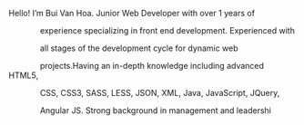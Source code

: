 Hello! I’m Bui Van Hoa. Junior Web Developer with over 1 years of

              experience specializing in front end development. Experienced with

              all stages of the development cycle for dynamic web

              projects.Having an in-depth knowledge including advanced HTML5,

              CSS, CSS3, SASS, LESS, JSON, XML, Java, JavaScript, JQuery,

              Angular JS. Strong background in management and leadershi